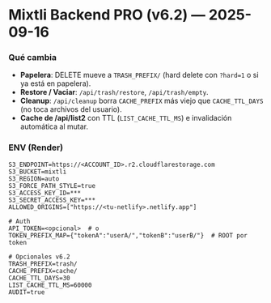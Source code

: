 # Mixtli Backend PRO (v6.2) — 2025-09-16

### Qué cambia
- **Papelera**: DELETE mueve a `TRASH_PREFIX/` (hard delete con `?hard=1` o si ya está en papelera).
- **Restore / Vaciar**: `/api/trash/restore`, `/api/trash/empty`.
- **Cleanup**: `/api/cleanup` borra `CACHE_PREFIX` más viejo que `CACHE_TTL_DAYS` (no toca archivos del usuario).
- **Cache de /api/list2** con TTL (`LIST_CACHE_TTL_MS`) e invalidación automática al mutar.

### ENV (Render)
```
S3_ENDPOINT=https://<ACCOUNT_ID>.r2.cloudflarestorage.com
S3_BUCKET=mixtli
S3_REGION=auto
S3_FORCE_PATH_STYLE=true
S3_ACCESS_KEY_ID=***
S3_SECRET_ACCESS_KEY=***
ALLOWED_ORIGINS=["https://<tu-netlify>.netlify.app"]

# Auth
API_TOKEN=<opcional>  # o
TOKEN_PREFIX_MAP={"tokenA":"userA/","tokenB":"userB/"}  # ROOT por token

# Opcionales v6.2
TRASH_PREFIX=trash/
CACHE_PREFIX=cache/
CACHE_TTL_DAYS=30
LIST_CACHE_TTL_MS=60000
AUDIT=true
```
